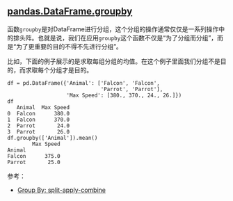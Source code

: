 ## [pandas.DataFrame.groupby](https://pandas.pydata.org/pandas-docs/stable/reference/api/pandas.DataFrame.groupby.html)

函数`groupby`是对DataFrame进行分组，这个分组的操作通常仅仅是一系列操作中的排头阵。也就是说，我们在应用`groupby`这个函数不仅是“为了分组而分组”，而是“为了更重要的目的不得不先进行分组”。

比如，下面的例子展示的是求取每组分组的均值。在这个例子里面我们分组不是目的，而求取每个分组才是目的。

```
df = pd.DataFrame({'Animal': ['Falcon', 'Falcon',
                              'Parrot', 'Parrot'],
                   'Max Speed': [380., 370., 24., 26.]})
df
   Animal  Max Speed
0  Falcon      380.0
1  Falcon      370.0
2  Parrot       24.0
3  Parrot       26.0
df.groupby(['Animal']).mean()
        Max Speed
Animal
Falcon      375.0
Parrot       25.0
```

参考：

- [Group By: split-apply-combine](https://pandas.pydata.org/pandas-docs/stable/user_guide/groupby.html)
